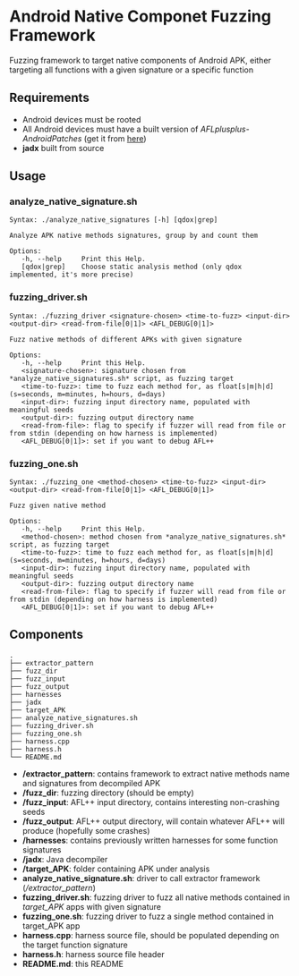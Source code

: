 # Android Native Componet Fuzzing Framework

Fuzzing framework to target native components of Android APK, either targeting all functions with a given signature or a specific function

## Requirements
* Android devices must be rooted
* All Android devices must have a built version of *AFLplusplus-AndroidPatches* (get it from [here](https://github.com/paocela/AFLplusplus-AndroidPatches))
* **jadx** built from source

## Usage

### analyze_native_signature.sh

```
Syntax: ./analyze_native_signatures [-h] [qdox|grep]

Analyze APK native methods signatures, group by and count them

Options:
   -h, --help     Print this Help.
   [qdox|grep]    Choose static analysis method (only qdox implemented, it's more precise)
```

### fuzzing_driver.sh

```
Syntax: ./fuzzing_driver <signature-chosen> <time-to-fuzz> <input-dir> <output-dir> <read-from-file[0|1]> <AFL_DEBUG[0|1]>

Fuzz native methods of different APKs with given signature

Options:
   -h, --help     Print this Help.
   <signature-chosen>: signature chosen from *analyze_native_signatures.sh* script, as fuzzing target
   <time-to-fuzz>: time to fuzz each method for, as float[s|m|h|d] (s=seconds, m=minutes, h=hours, d=days)
   <input-dir>: fuzzing input directory name, populated with meaningful seeds
   <output-dir>: fuzzing output directory name
   <read-from-file>: flag to specify if fuzzer will read from file or from stdin (depending on how harness is implemented)
   <AFL_DEBUG[0|1]>: set if you want to debug AFL++
```

### fuzzing_one.sh

```
Syntax: ./fuzzing_one <method-chosen> <time-to-fuzz> <input-dir> <output-dir> <read-from-file[0|1]> <AFL_DEBUG[0|1]>

Fuzz given native method

Options:
   -h, --help     Print this Help.
   <method-chosen>: method chosen from *analyze_native_signatures.sh* script, as fuzzing target
   <time-to-fuzz>: time to fuzz each method for, as float[s|m|h|d] (s=seconds, m=minutes, h=hours, d=days)
   <input-dir>: fuzzing input directory name, populated with meaningful seeds
   <output-dir>: fuzzing output directory name
   <read-from-file>: flag to specify if fuzzer will read from file or from stdin (depending on how harness is implemented)
   <AFL_DEBUG[0|1]>: set if you want to debug AFL++
```

## Components

```
.
├── extractor_pattern
├── fuzz_dir
├── fuzz_input
├── fuzz_output
├── harnesses
├── jadx
├── target_APK
├── analyze_native_signatures.sh
├── fuzzing_driver.sh
├── fuzzing_one.sh
├── harness.cpp
├── harness.h
└── README.md
```

* **/extractor_pattern**: contains framework to extract native methods name and signatures from decompiled APK
* **/fuzz_dir**: fuzzing directory (should be empty)
* **/fuzz_input**: AFL++ input directory, contains interesting non-crashing seeds
* **/fuzz_output**: AFL++ output directory, will contain whatever AFL++ will produce (hopefully some crashes)
* **/harnesses**: contains previously written harnesses for some function signatures
* **/jadx**: Java decompiler
* **/target_APK**: folder containing APK under analysis
* **analyze_native_signature.sh**: driver to call extractor framework (*/extractor_pattern*)
* **fuzzing_driver.sh**: fuzzing driver to fuzz all native methods contained in *target_APK* apps with given signature
* **fuzzing_one.sh**: fuzzing driver to fuzz a single method contained in target_APK app
* **harness.cpp**: harness source file, should be populated depending on the target function signature
* **harness.h**: harness source file header
* **README.md**: this README
